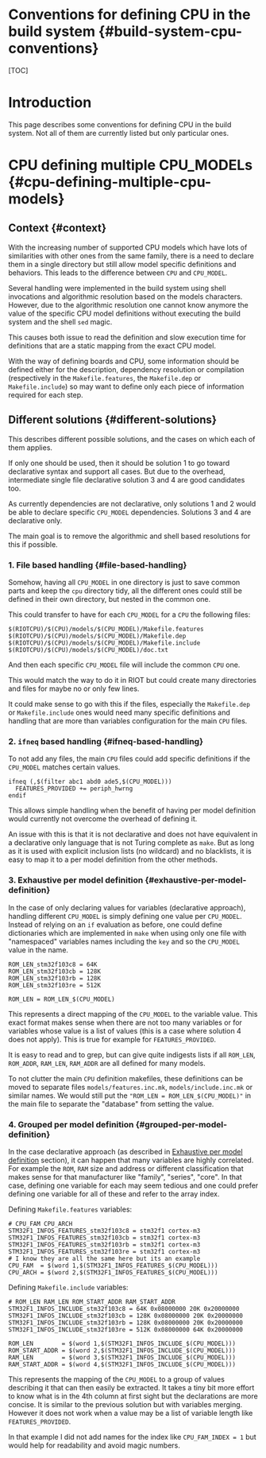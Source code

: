 Conventions for defining CPU in the build system {#build-system-cpu-conventions}
================================================

[TOC]

Introduction
============

This page describes some conventions for defining CPU in the build system.
Not all of them are currently listed but only particular ones.


CPU defining multiple CPU_MODELs             {#cpu-defining-multiple-cpu-models}
================================

Context                                                               {#context}
-------

With the increasing number of supported CPU models which have lots of
similarities with other ones from the same family, there is a need to declare
them in a single directory but still allow model specific definitions
and behaviors. This leads to the difference between `CPU` and `CPU_MODEL`.

Several handling were implemented in the build system using shell invocations
and algorithmic resolution based on the models characters.
However, due to the algorithmic resolution one cannot know anymore the value of
the specific CPU model definitions without executing the build system and the
shell `sed` magic.

This causes both issue to read the definition and slow execution time for
definitions that are a static mapping from the exact CPU model.

With the way of defining boards and CPU, some information should be defined
either for the description, dependency resolution or compilation
(respectively in the `Makefile.features`, the `Makefile.dep` or `Makefile.include`)
so may want to define only each piece of information required for each step.


Different solutions                                       {#different-solutions}
-------------------

This describes different possible solutions, and the cases on which each of them
applies.

If only one should be used, then it should be solution 1 to go toward
declarative syntax and support all cases.
But due to the overhead, intermediate single file declarative solution 3 and 4
are good candidates too.

As currently dependencies are not declarative, only solutions 1 and 2 would be
able to declare specific `CPU_MODEL` dependencies. Solutions 3 and 4 are
declarative only.

The main goal is to remove the algorithmic and shell based resolutions for this
if possible.


### 1. File based handling                                {#file-based-handling}

Somehow, having all `CPU_MODEL` in one directory is just to save common
parts and keep the `cpu` directory tidy, all the different ones could still
be defined in their own directory, but nested in the common one.

This could transfer to have for each `CPU_MODEL` for a `CPU` the following files:

~~~~~~~~~~~~~~~~~~~ {.mk}
$(RIOTCPU)/$(CPU)/models/$(CPU_MODEL)/Makefile.features
$(RIOTCPU)/$(CPU)/models/$(CPU_MODEL)/Makefile.dep
$(RIOTCPU)/$(CPU)/models/$(CPU_MODEL)/Makefile.include
$(RIOTCPU)/$(CPU)/models/$(CPU_MODEL)/doc.txt
~~~~~~~~~~~~~~~~~~~

And then each specific `CPU_MODEL` file will include the common `CPU` one.

This would match the way to do it in RIOT but could create many
directories and files for maybe no or only few lines.

It could make sense to go with this if the files, especially the
`Makefile.dep` or `Makefile.include` ones would need many specific definitions
and handling that are more than variables configuration for the main `CPU`
files.


### 2. `ifneq` based handling                            {#ifneq-based-handling}

To not add any files, the main `CPU` files could add specific definitions if the
`CPU_MODEL` matches certain values.

~~~~~~~~~~~~~~~~~~~ {.mk}
ifneq (,$(filter abc1 abd0 ade5,$(CPU_MODEL)))
  FEATURES_PROVIDED += periph_hwrng
endif
~~~~~~~~~~~~~~~~~~~

This allows simple handling when the benefit of having per model definition
would currently not overcome the overhead of defining it.

An issue with this is that it is not declarative and does not have equivalent
in a declarative only language that is not Turing complete as `make`.
But as long as it is used with explicit inclusion lists (no wildcard) and no
blacklists, it is easy to map it to a per model definition from the other
methods.


### 3. Exhaustive per model definition        {#exhaustive-per-model-definition}

In the case of only declaring values for variables (declarative approach),
handling different `CPU_MODEL` is simply defining one value per `CPU_MODEL`.
Instead of relying on an `if` evaluation as before, one could define
dictionaries which are implemented in `make` when using only one file with
"namespaced" variables names including the `key` and so the `CPU_MODEL` value in
the name.

~~~~~~~~~~~~~~~~~~~ {.mk}
ROM_LEN_stm32f103c8 = 64K
ROM_LEN_stm32f103cb = 128K
ROM_LEN_stm32f103rb = 128K
ROM_LEN_stm32f103re = 512K

ROM_LEN = ROM_LEN_$(CPU_MODEL)
~~~~~~~~~~~~~~~~~~~

This represents a direct mapping of the `CPU_MODEL` to the variable value.
This exact format makes sense when there are not too many variables or for
variables whose value is a list of values (this is a case where solution 4 does
not apply).
This is true for example for `FEATURES_PROVIDED`.

It is easy to read and to grep, but can give quite indigests lists if all
`ROM_LEN`, `ROM_ADDR`, `RAM_LEN`, `RAM_ADDR` are all defined for many models.

To not clutter the main `CPU` definition makefiles, these definitions can be
moved to separate files `models/features.inc.mk`, `models/include.inc.mk` or
similar names. We would still put the `"ROM_LEN = ROM_LEN_$(CPU_MODEL)"` in the
main file to separate the "database" from setting the value.


### 4. Grouped per model definition              {#grouped-per-model-definition}

In the case declarative approach (as described in
[Exhaustive per model definition](#exhaustive-per-model-definition) section), it
can happen that many variables are highly correlated. For example the `ROM`,
`RAM` size and address or different classification that makes sense for that
manufacturer like "family", "series", "core". In that case, defining one
variable for each may seem tedious and one could prefer defining one variable
for all of these and refer to the array index.

Defining `Makefile.features` variables:

~~~~~~~~~~~~~~~~~~~ {.mk}
# CPU_FAM CPU_ARCH
STM32F1_INFOS_FEATURES_stm32f103c8 = stm32f1 cortex-m3
STM32F1_INFOS_FEATURES_stm32f103cb = stm32f1 cortex-m3
STM32F1_INFOS_FEATURES_stm32f103rb = stm32f1 cortex-m3
STM32F1_INFOS_FEATURES_stm32f103re = stm32f1 cortex-m3
# I know they are all the same here but its an example
CPU_FAM  = $(word 1,$(STM32F1_INFOS_FEATURES_$(CPU_MODEL)))
CPU_ARCH = $(word 2,$(STM32F1_INFOS_FEATURES_$(CPU_MODEL)))
~~~~~~~~~~~~~~~~~~~

Defining `Makefile.include` variables:
~~~~~~~~~~~~~~~~~~~ {.mk}
# ROM_LEN RAM_LEN ROM_START_ADDR RAM_START_ADDR
STM32F1_INFOS_INCLUDE_stm32f103c8 = 64K 0x08000000 20K 0x20000000
STM32F1_INFOS_INCLUDE_stm32f103cb = 128K 0x08000000 20K 0x20000000
STM32F1_INFOS_INCLUDE_stm32f103rb = 128K 0x08000000 20K 0x20000000
STM32F1_INFOS_INCLUDE_stm32f103re = 512K 0x08000000 64K 0x20000000

ROM_LEN        = $(word 1,$(STM32F1_INFOS_INCLUDE_$(CPU_MODEL)))
ROM_START_ADDR = $(word 2,$(STM32F1_INFOS_INCLUDE_$(CPU_MODEL)))
RAM_LEN        = $(word 3,$(STM32F1_INFOS_INCLUDE_$(CPU_MODEL)))
RAM_START_ADDR = $(word 4,$(STM32F1_INFOS_INCLUDE_$(CPU_MODEL)))
~~~~~~~~~~~~~~~~~~~

This represents the mapping of the `CPU_MODEL` to a group of values describing
it that can then easily be extracted. It takes a tiny bit more effort to know
what is in the 4th column at first sight but the declarations are more concise.
It is similar to the previous solution but with variables merging.
However it does not work when a value may be a list of variable length like
`FEATURES_PROVIDED`.

In that example I did not add names for the index like `CPU_FAM_INDEX = 1` but
would help for readability and avoid magic numbers.
